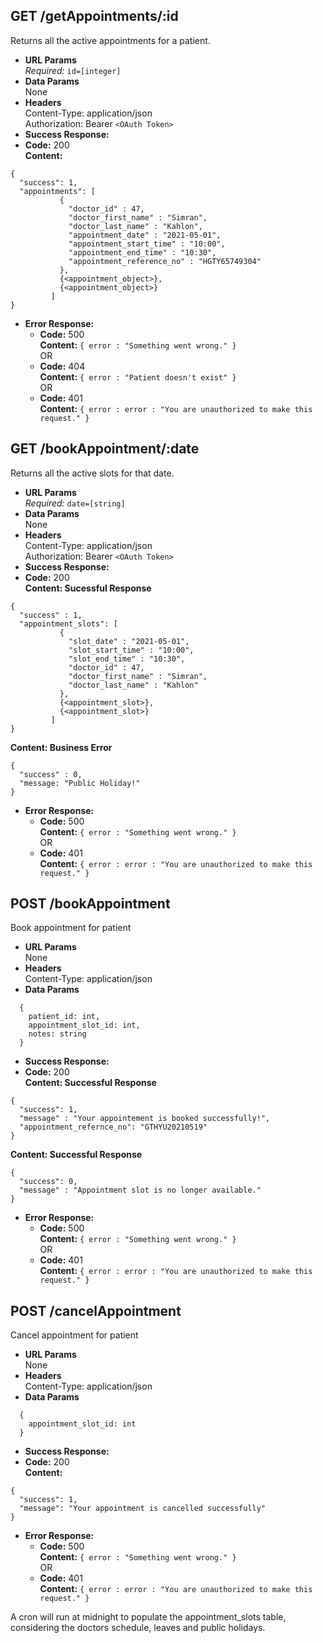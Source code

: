 **GET /getAppointments/:id**
----
  Returns all the active appointments for a patient.
* **URL Params**  
  *Required:* `id=[integer]`
* **Data Params**  
  None
* **Headers**  
  Content-Type: application/json  
  Authorization: Bearer `<OAuth Token>`
* **Success Response:**  
* **Code:** 200  
  **Content:**  
```
{
  "success": 1,
  "appointments": [
           {
             "doctor_id" : 47,
             "doctor_first_name" : "Simran",
             "doctor_last_name" : "Kahlon",
             "appointment_date" : "2021-05-01",
             "appointment_start_time" : "10:00",
             "appointment_end_time" : "10:30",
             "appointment_reference_no" : "HGTY65749304"
           },
           {<appointment_object>},
           {<appointment_object>}
         ]
}
```
* **Error Response:** 
  * **Code:** 500  
  **Content:** `{ error : "Something went wrong." }`  
  OR
  * **Code:** 404  
  **Content:** `{ error : "Patient doesn't exist" }`  
  OR  
  * **Code:** 401  
  **Content:** `{ error : error : "You are unauthorized to make this request." }`

**GET /bookAppointment/:date**
----
  Returns all the active slots for that date.
* **URL Params**  
  *Required:* `date=[string]`
* **Data Params**  
  None
* **Headers**  
  Content-Type: application/json  
  Authorization: Bearer `<OAuth Token>`
* **Success Response:**  
* **Code:** 200  
  **Content: Sucessful Response**  
```
{
  "success" : 1,
  "appointment_slots": [
           {
             "slot_date" : "2021-05-01",
             "slot_start_time" : "10:00",
             "slot_end_time" : "10:30",
             "doctor_id" : 47,
             "doctor_first_name" : "Simran",
             "doctor_last_name" : "Kahlon"
           },
           {<appointment_slot>},
           {<appointment_slot>}
         ]
}
```
  **Content: Business Error**
```
{
  "success" : 0,
  "message: "Public Holiday!"
}
```
* **Error Response:** 
  * **Code:** 500  
  **Content:** `{ error : "Something went wrong." }`  
  OR
  * **Code:** 401  
  **Content:** `{ error : error : "You are unauthorized to make this request." }`

**POST /bookAppointment**
----
  Book appointment for patient
* **URL Params**  
  None
* **Headers**  
  Content-Type: application/json  
* **Data Params**  
```
  {
    patient_id: int,
    appointment_slot_id: int,
    notes: string
  }
```
* **Success Response:**  
* **Code:** 200  
  **Content: Successful Response**  
```
{
  "success": 1,
  "message" : "Your appointement is booked successfully!",
  "appointment_refernce_no": "GTHYU20210519"
}
```
  **Content: Successful Response**  
```
{
  "success": 0,
  "message" : "Appointment slot is no longer available."
}
```
* **Error Response:**  
  * **Code:** 500  
  **Content:** `{ error : "Something went wrong." }`  
  OR  
  * **Code:** 401  
  **Content:** `{ error : error : "You are unauthorized to make this request." }`

**POST /cancelAppointment**
----
  Cancel appointment for patient
* **URL Params**  
  None
* **Headers**  
  Content-Type: application/json  
* **Data Params**  
```
  {
    appointment_slot_id: int
  }
```
* **Success Response:**  
* **Code:** 200  
  **Content:**  
```
{
  "success": 1, 
  "message": "Your appointment is cancelled successfully"
}
```
* **Error Response:**  
  * **Code:** 500  
  **Content:** `{ error : "Something went wrong." }`  
  OR  
  * **Code:** 401  
  **Content:** `{ error : error : "You are unauthorized to make this request." }`

A cron will run at midnight to populate the appointment_slots table, considering the doctors
schedule, leaves and public holidays.
